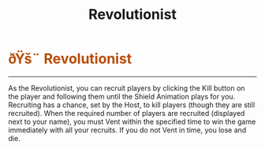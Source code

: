 ﻿---
lang: en-US
title: Revolutionist
prev: Pirate
next: Solsticer
---

# <font color=#ba4d06>ðŸš¨ <b>Revolutionist</b></font> <Badge text="Chaos" type="tip" vertical="middle"/>
---

As the Revolutionist, you can recruit players by clicking the Kill button on the player and following them until the Shield Animation plays for you. Recruiting has a chance, set by the Host, to kill players (though they are still recruited). When the required number of players are recruited (displayed next to your name), you must Vent within the specified time to win the game immediately with all your recruits. If you do not Vent in time, you lose and die.<br>
